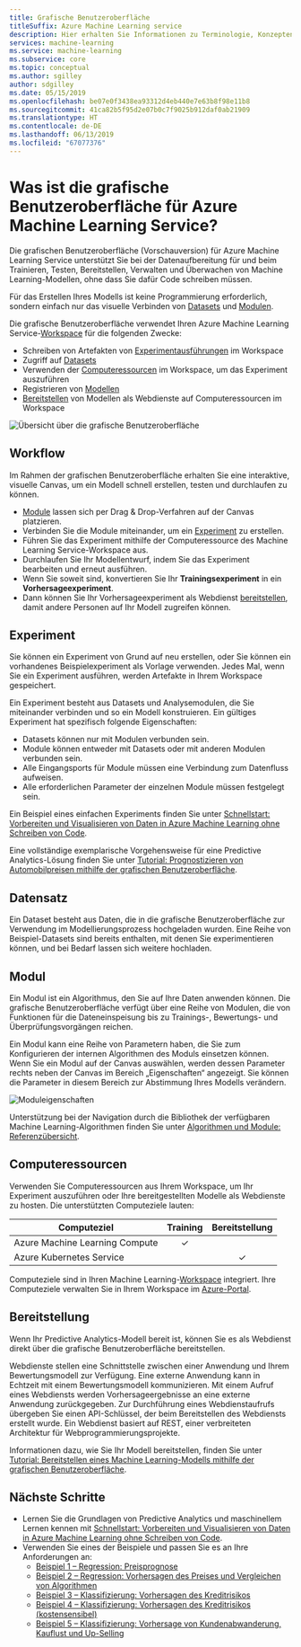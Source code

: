 ```yaml
---
title: Grafische Benutzeroberfläche
titleSuffix: Azure Machine Learning service
description: Hier erhalten Sie Informationen zu Terminologie, Konzepten und Workflows der grafischen Benutzeroberfläche (Vorschauversion) für Azure Machine Learning Service.
services: machine-learning
ms.service: machine-learning
ms.subservice: core
ms.topic: conceptual
ms.author: sgilley
author: sdgilley
ms.date: 05/15/2019
ms.openlocfilehash: be07e0f3438ea93312d4eb440e7e63b8f98e11b8
ms.sourcegitcommit: 41ca82b5f95d2e07b0c7f9025b912daf0ab21909
ms.translationtype: HT
ms.contentlocale: de-DE
ms.lasthandoff: 06/13/2019
ms.locfileid: "67077376"
---
```

# <a name="what-is-the-visual-interface-for-azure-machine-learning-service"></a>Was ist die grafische Benutzeroberfläche für Azure Machine Learning Service? 

Die grafischen Benutzeroberfläche (Vorschauversion) für Azure Machine Learning Service unterstützt Sie bei der Datenaufbereitung für und beim Trainieren, Testen, Bereitstellen, Verwalten und Überwachen von Machine Learning-Modellen, ohne dass Sie dafür Code schreiben müssen.

Für das Erstellen Ihres Modells ist keine Programmierung erforderlich, sondern einfach nur das visuelle Verbinden von [Datasets](#dataset) und [Modulen](#module).

Die grafische Benutzeroberfläche verwendet Ihren Azure Machine Learning Service-[Workspace](concept-workspace.md) für die folgenden Zwecke:

+ Schreiben von Artefakten von [Experimentausführungen](#experiment) im Workspace
+ Zugriff auf [Datasets](#dataset)
+ Verwenden der [Computeressourcen](#compute) im Workspace, um das Experiment auszuführen 
+ Registrieren von [Modellen](concept-azure-machine-learning-architecture.md#models)
+ [Bereitstellen](#deployment) von Modellen als Webdienste auf Computeressourcen im Workspace

![Übersicht über die grafische Benutzeroberfläche](media/ui-concept-visual-interface/overview.png)

## <a name="workflow"></a>Workflow

Im Rahmen der grafischen Benutzeroberfläche erhalten Sie eine interaktive, visuelle Canvas, um ein Modell schnell erstellen, testen und durchlaufen zu können. 

+ [Module](#module) lassen sich per Drag & Drop-Verfahren auf der Canvas platzieren.
+ Verbinden Sie die Module miteinander, um ein [Experiment](#experiment) zu erstellen.
+ Führen Sie das Experiment mithilfe der Computeressource des Machine Learning Service-Workspace aus.
+ Durchlaufen Sie Ihr Modellentwurf, indem Sie das Experiment bearbeiten und erneut ausführen.
+ Wenn Sie soweit sind, konvertieren Sie Ihr **Trainingsexperiment** in ein **Vorhersageexperiment**.
+ Dann können Sie Ihr Vorhersageexperiment als Webdienst [bereitstellen](#deployment), damit andere Personen auf Ihr Modell zugreifen können.

## <a name="experiment"></a>Experiment

Sie können ein Experiment von Grund auf neu erstellen, oder Sie können ein vorhandenes Beispielexperiment als Vorlage verwenden.  Jedes Mal, wenn Sie ein Experiment ausführen, werden Artefakte in Ihrem Workspace gespeichert.

Ein Experiment besteht aus Datasets und Analysemodulen, die Sie miteinander verbinden und so ein Modell konstruieren. Ein gültiges Experiment hat spezifisch folgende Eigenschaften:

* Datasets können nur mit Modulen verbunden sein.
* Module können entweder mit Datasets oder mit anderen Modulen verbunden sein.
* Alle Eingangsports für Module müssen eine Verbindung zum Datenfluss aufweisen.
* Alle erforderlichen Parameter der einzelnen Module müssen festgelegt sein.

Ein Beispiel eines einfachen Experiments finden Sie unter [Schnellstart: Vorbereiten und Visualisieren von Daten in Azure Machine Learning ohne Schreiben von Code](ui-quickstart-run-experiment.md).

Eine vollständige exemplarische Vorgehensweise für eine Predictive Analytics-Lösung finden Sie unter [Tutorial: Prognostizieren von Automobilpreisen mithilfe der grafischen Benutzeroberfläche](ui-tutorial-automobile-price-train-score.md).

## <a name="dataset"></a>Datensatz

Ein Dataset besteht aus Daten, die in die grafische Benutzeroberfläche zur Verwendung im Modellierungsprozess hochgeladen wurden. Eine Reihe von Beispiel-Datasets sind bereits enthalten, mit denen Sie experimentieren können, und bei Bedarf lassen sich weitere hochladen.

## <a name="module"></a>Modul

Ein Modul ist ein Algorithmus, den Sie auf Ihre Daten anwenden können. Die grafische Benutzeroberfläche verfügt über eine Reihe von Modulen, die von Funktionen für die Dateneinspeisung bis zu Trainings-, Bewertungs- und Überprüfungsvorgängen reichen.

Ein Modul kann eine Reihe von Parametern haben, die Sie zum Konfigurieren der internen Algorithmen des Moduls einsetzen können. Wenn Sie ein Modul auf der Canvas auswählen, werden dessen Parameter rechts neben der Canvas im Bereich „Eigenschaften“ angezeigt. Sie können die Parameter in diesem Bereich zur Abstimmung Ihres Modells verändern.

![Moduleigenschaften](media/ui-concept-visual-interface/properties.png)

Unterstützung bei der Navigation durch die Bibliothek der verfügbaren Machine Learning-Algorithmen finden Sie unter [Algorithmen und Module: Referenzübersicht](../algorithm-module-reference/module-reference.md).

## <a name="compute"></a> Computeressourcen

Verwenden Sie Computeressourcen aus Ihrem Workspace, um Ihr Experiment auszuführen oder Ihre bereitgestellten Modelle als Webdienste zu hosten. Die unterstützten Computeziele lauten:


| Computeziel | Training | Bereitstellung |
| ---- |:----:|:----:|
| Azure Machine Learning Compute | ✓ | |
| Azure Kubernetes Service | | ✓ |

Computeziele sind in Ihren Machine Learning-[Workspace](concept-workspace.md) integriert. Ihre Computeziele verwalten Sie in Ihrem Workspace im [Azure-Portal](https://portal.azure.com).

## <a name="deployment"></a>Bereitstellung

Wenn Ihr Predictive Analytics-Modell bereit ist, können Sie es als Webdienst direkt über die grafische Benutzeroberfläche bereitstellen.

Webdienste stellen eine Schnittstelle zwischen einer Anwendung und Ihrem Bewertungsmodell zur Verfügung. Eine externe Anwendung kann in Echtzeit mit einem Bewertungsmodell kommunizieren. Mit einem Aufruf eines Webdiensts werden Vorhersageergebnisse an eine externe Anwendung zurückgegeben. Zur Durchführung eines Webdienstaufrufs übergeben Sie einen API-Schlüssel, der beim Bereitstellen des Webdiensts erstellt wurde. Ein Webdienst basiert auf REST, einer verbreiteten Architektur für Webprogrammierungsprojekte.

Informationen dazu, wie Sie Ihr Modell bereitstellen, finden Sie unter [Tutorial: Bereitstellen eines Machine Learning-Modells mithilfe der grafischen Benutzeroberfläche](ui-tutorial-automobile-price-deploy.md).

## <a name="next-steps"></a>Nächste Schritte

* Lernen Sie die Grundlagen von Predictive Analytics und maschinellem Lernen kennen mit [Schnellstart: Vorbereiten und Visualisieren von Daten in Azure Machine Learning ohne Schreiben von Code](ui-quickstart-run-experiment.md).
* Verwenden Sie eines der Beispiele und passen Sie es an Ihre Anforderungen an:
    * [Beispiel 1 – Regression: Preisprognose](ui-sample-regression-predict-automobile-price-basic.md)
    * [Beispiel 2 – Regression: Vorhersagen des Preises und Vergleichen von Algorithmen](ui-sample-regression-predict-automobile-price-compare-algorithms.md)
    * [Beispiel 3 – Klassifizierung: Vorhersagen des Kreditrisikos](ui-sample-classification-predict-credit-risk-basic.md)
    * [Beispiel 4 – Klassifizierung: Vorhersagen des Kreditrisikos (kostensensibel)](ui-sample-classification-predict-credit-risk-cost-sensitive.md)
    * [Beispiel 5 – Klassifizierung: Vorhersage von Kundenabwanderung, Kauflust und Up-Selling](ui-sample-classification-predict-churn.md)

